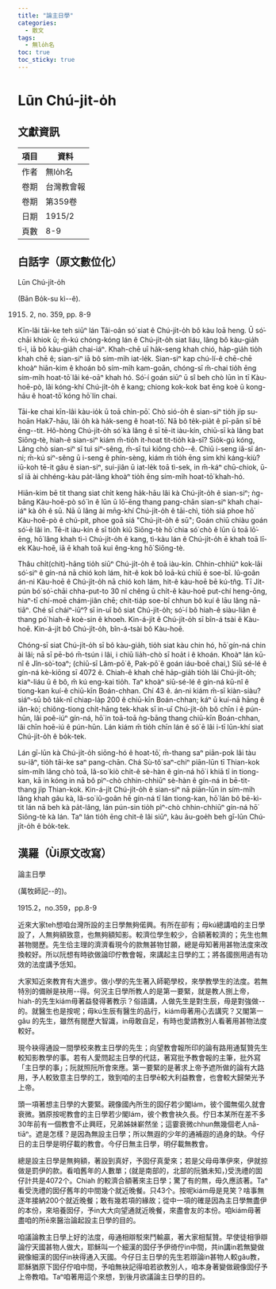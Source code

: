 ```yaml
---
title: "論主日學"
categories:
  - 散文
tags:
  - 無lo̍h名
toc: true
toc_sticky: true
---
```


# Lūn Chú-ji̍t-o̍h

## 文獻資訊

| 項目 | 資料 |
|---|---|
| 作者 | 無lo̍h名 |
| 卷期 | 台灣教會報 |
| 卷期 | 第359卷 |
| 日期 | 1915/2 |
| 頁數 | 8-9 |

## 白話字（原文數位化）

Lūn Chú-ji̍t-o̍h

(Bān Bo̍k-su kì--ê).

1915. 2, no. 359, pp. 8-9

Kīn-lâi tāi-ke teh siūⁿ lán Tâi-oân só͘ siat ê Chú-ji̍t-o̍h bô kàu loā heng. Ū só͘-chāi khiok ū; m̄-kú chóng-kóng lán ê Chú-ji̍t-o̍h siat liáu, lâng bô kàu-gia̍h tì-ì, iā bô kàu-gia̍h chai-iáⁿ. Khah-chē uī ha̍k-seng khah chió, ha̍p-gia̍h tio̍h khah chē ê; sian-siⁿ iā bô sím-mi̍h iat-le̍k. Sian-siⁿ kap chú-lí-ê chē-chē khoàⁿ hiān-kim ê khoán bô sím-mi̍h kam-goān, chóng-sī m̄-chai tio̍h ēng sím-mi̍h hoat-tō͘ lâi ké-oāⁿ khah hó. Só͘-í goán siūⁿ ū sî beh chò lūn ìn tī Kàu-hoē-pò, lâi kóng-khí Chú-ji̍t-o̍h ê kang; chiong kok-kok bat ēng koè ū kong-hāu ê hoat-tō͘ kóng hō͘ lín chai.

Tāi-ke chai kīn-lâi kàu-io̍k ū toā chìn-pō͘. Chò sió-o̍h ê sian-siⁿ tio̍h ji̍p su-hoān Hak7-hāu, lâi o̍h kà ha̍k-seng ê hoat-tō͘. Nā bô te̍k-pia̍t ê pī-pān sī bē ēng--tit. Hô-hòng Chú-ji̍t-o̍h só͘ kà lâng ê sī tē-it iàu-kín, chiū-sī kà lâng bat Siōng-tè, hiah-ê sian-siⁿ kiám m̄-tio̍h it-hoat tit-tio̍h kà-sī? Sio̍k-gú kóng, Lâng chò sian-siⁿ sī tuì siⁿ-sêng, m̄-sī tuì kiông chò--ê. Chiū i-seng iā-sī án-ni; m̄-kú siⁿ-sêng ū i-seng ê phín-sèng, kiám m̄ tio̍h ēng sim khì káng-kiù? iū-koh tē-it gâu ê sian-siⁿ, sui-jiân ū iat-le̍k toā tì-sek, in m̄-káⁿ chū-chiok, ū-sî iā ài chhéng-kàu pa̍t-lâng khoàⁿ tio̍h ēng sím-mi̍h hoat-tō͘ khah-hó.

Hiān-kim bē tit thang siat chi̍t keng ha̍k-hāu lâi kà Chú-ji̍t-o̍h ê sian-siⁿ; ǹg-bāng Kàu-hoē-pò só͘ ìn ê lūn ū lō͘-ēng thang pang-chān sian-siⁿ khah chai-iáⁿ kà o̍h ê sū. Nā ū lâng ài mn̄g-khí Chú-ji̍t-o̍h ê tāi-chì, tio̍h siá phoe hō͘ Kàu-hoē-pò ê chú-pit, phoe goā siá "Chú-ji̍t-o̍h ê sū"; Goán chiū chiàu goán só͘-ē lâi ìn. Tē-it iàu-kín ê sī tio̍h kiû Siōng-tè hō͘ chia só͘ chò ê lūn ū toā lō͘-ēng, hō͘ lâng khah tì-ì Chú-ji̍t-o̍h ê kang, tì-kàu lán ê Chú-ji̍t-o̍h ē khah toā lī-ek Kàu-hoē, iā ē khah toā kui êng-kng hō͘ Siōng-tè.

Thâu chi̍t(chit)-hāng tio̍h siūⁿ Chú-ji̍t-o̍h ê toā iàu-kín. Chhin-chhiūⁿ kok-lāi só͘-siⁿ ê gín-ná nā chió koh lám, hit-ê kok bô loā-kú chiū ē soe-bî. Iû-goân án-ni Kàu-hoē ê Chú-ji̍t-o̍h nā chió koh lám, hit-ê kàu-hoē bē kú-tn̂g. Tī Ji̍t-pún bó͘ só͘-chāi chha-put-to 30 nî chêng ū chi̍t-ê kàu-hoē put-chí heng-ōng, hiaⁿ-tī chí-moē chám-jiân chē; chit-tia̍p soe-bî chhun bô kuí ê lāu lâng nā-tiāⁿ. Ché sī cháiⁿ-iūⁿ? sī in-uī bô siat Chú-ji̍t-o̍h; só͘-í bô hiah-ê siàu-liân ê thang pó͘ hiah-ê koè-sin ê khoeh. Kin-á-ji̍t ê Chú-ji̍t-o̍h sī bîn-á tsài ê Kàu-hoē. Kin-á-ji̍t bô Chú-ji̍t-o̍h, bîn-á-tsài bô Kàu-hoē.

Chóng-sī siat Chú-ji̍t-o̍h sī bô kàu-gia̍h, tio̍h siat kàu chin hó, hō͘ gín-ná chin ài lâi; nā sī pē-bó m̄-tsún i lâi, i chiū lia̍h-chò sī hoa̍t i ê khoán. Khoàⁿ lán kū-nî ê Jîn-sò͘-toaⁿ; (chiū-sī Lâm-pō͘ ê, Pak-pō͘ ê goán iáu-boē chai,) Siū sé-lé ê gín-ná kè-kiōng sī 4072 ê. Chiah-ê khah chē ha̍p-gia̍h tio̍h lâi Chú-ji̍t-o̍h; kiaⁿ-liáu ū ê bô, m̄ kú eng-kai tio̍h. Taⁿ khoàⁿ siū-sé-lé ê gín-ná kū-nî ê tiong-kan kuí-ê chiū-kīn Boán-chhan. Chí 43 ê. án-ni kiám m̄-sī kiàn-siàu? siáⁿ-sū bô ta̍k-nî chiap-la̍p 200 ê chiū-kīn Boán-chhan; káⁿ ū kuí-nā hāng ê iân-kò͘; chiông-tiong chi̍t-hāng tek-khak sī in-uī Chú-ji̍t-o̍h bô chīn i ê pún-hūn, lâi poê-iúⁿ gín-ná, hō͘ in toā-toā ǹg-bāng thang chiū-kīn Boán-chhan, lâi chīn hoē-iú ê pún-hūn. Lán kiám m̄ tio̍h chīn lán ê só͘ ē lâi i-tī lūn-khí siat Chú-ji̍t-o̍h ê bo̍k-tek.

Lán gī-lūn kà Chú-ji̍t-o̍h siōng-hó ê hoat-tō͘, m̄-thang saⁿ piān-pok lâi tàu su-iâⁿ, tio̍h tāi-ke saⁿ pang-chān. Chá Sù-tô͘ saⁿ-chiⁿ piān-lūn tī Thian-kok sím-mi̍h lâng chò toā, Iâ-so͘ kiò chi̍t-ê sè-hàn ê gín-ná hō͘ i khiā tī in tiong-kan, kā in kóng in nā bô pìⁿ-chò chhin-chhiūⁿ sè-hàn ê gín-ná in bē-tit-thang ji̍p Thian-kok. Kin-á-ji̍t Chú-ji̍t-o̍h ê sian-siⁿ nā piān-lūn in sím-mi̍h lâng khah gâu kà, Iâ-so͘ iû-goân hē gín-ná tī lán tiong-kan, hō͘ lán bô bē-kì-tit lán nā beh kà pa̍t-lâng, lán pún-sin tio̍h pìⁿ-chò chhin-chhiūⁿ gín-ná hō͘ Siōng-tè kà lán. Taⁿ lán tio̍h ēng chit-ê lâi siūⁿ, kàu āu-goe̍h beh gī-lūn Chú-ji̍t-o̍h ê bo̍k-tek.

## 漢羅（Ùi原文改寫）

論主日學

(萬牧師記--的)。

1915.2，no.359，pp.8-9

近來大家teh想咱台灣所設的主日學無夠偌興。有所在卻有；毋kú總講咱的主日學設了，人無夠額致意，也無夠額知影。較濟位學生較少，合額著較濟的；先生也無甚物閱歷。先生佮主理的濟濟看現今的款無甚物甘願，總是毋知著用甚物法度來改換較好。所以阮想有時欲做論印佇教會報，來講起主日學的工；將各國捌用過有功效的法度講予恁知。

大家知近來教育有大進步。做小學的先生著入師範學校，來學教學生的法度。若無特別的備辦是袂用--得。何況主日學所教人的是第一要緊，就是教人捌上帝，hiah-的先生kiám毋著益發得著教示？俗語講，人做先生是對生辰，毋是對強做--的。就醫生也是按呢；毋kú生辰有醫生的品行，kiám毋著用心去講究？又閣第一gâu 的先生，雖然有閱歷大智識，in毋敢自足，有時也愛請教別人看著用甚物法度較好。

現今袂得通設一間學校來教主日學的先生；向望教會報所印的論有路用通幫贊先生較知影教學的事。若有人愛問起主日學的代誌，著寫批予教會報的主筆，批外寫「主日學的事」；阮就照阮所會來應。第一要緊的是著求上帝予遮所做的論有大路用，予人較致意主日學的工，致到咱的主日學ē較大利益教會，也會較大歸榮光予上帝。

頭一項著想主日學的大要緊。親像國內所生的囡仔若少閣lám，彼个國無偌久就會衰微。猶原按呢教會的主日學若少閣lám，彼个教會袂久長。佇日本某所在差不多30年前有一個教會不止興旺，兄弟姊妹嶄然坐；這霎衰微chhun無幾個老人nā-tiāⁿ。遮是怎樣？是因為無設主日學；所以無遐的少年的通補遐的過身的缺。今仔日的主日學是明仔載的教會。今仔日無主日學，明仔載無教會。

總是設主日學是無夠額，著設到真好，予囡仔真愛來；若是父母毋準伊來，伊就掠做是罰伊的款。看咱舊年的人數單；(就是南部的，北部的阮猶未知，)受洗禮的囡仔計共是4072个。Chiah 的較濟合額著來主日學；驚了有的無，毋久應該著。Taⁿ看受洗禮的囡仔舊年的中間幾个就近晚餐。只43个。按呢kiám毋是見笑？啥事無逐年接納200个就近晚餐；敢有幾若項的緣故；從中一項的確是因為主日學無盡伊的本份，來培養囡仔，予in大大向望通就近晚餐，來盡會友的本份。咱kiám毋著盡咱的所ē來醫治論起設主日學的目的。

咱議論教主日學上好的法度，毋通相辯駁來鬥輸贏，著大家相幫贊。早使徒相爭辯論佇天國甚物人做大，耶穌叫一个細漢的囡仔予伊徛佇in中間，共in講in若無變做親像細漢的囡仔in袂得通入天國。今仔日主日學的先生若辯論in甚物人較gâu教，耶穌猶原下囡仔佇咱中間，予咱無袂記得咱若欲教別人，咱本身著變做親像囡仔予上帝教咱。Taⁿ咱著用這个來想，到後月欲議論主日學的目的。
